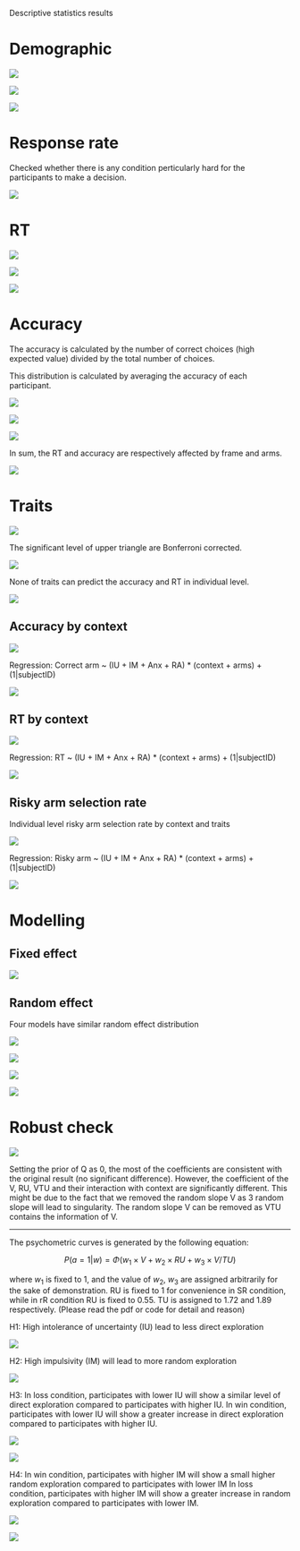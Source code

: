Descriptive statistics results

# Demographic

![](step2_descriptive_statistics/output/age_hist.png)

![](step2_descriptive_statistics/output/age_gender_rain.png)

![](step2_descriptive_statistics/output/gender_bar.png)

# Response rate

Checked whether there is any condition perticularly hard for the participants to make a decision.

![](step2_descriptive_statistics/output/response_rate_stack.png)

# RT

![](step2_descriptive_statistics/output/RT_hist.png)

![](step2_descriptive_statistics/output/rain_meanRT_context_arms.png)

![](step2_descriptive_statistics/output/RT_condition_interaction.png)

# Accuracy

The accuracy is calculated by the number of correct choices (high expected value) divided by the total number of choices.

This distribution is calculated by averaging the accuracy of each participant.

![](step2_descriptive_statistics/output/accuracy_hist.png)

![](step2_descriptive_statistics/output/accuracy_rain.png)

![](step2_descriptive_statistics/output/accuracy_condition_interaction.png)

In sum, the RT and accuracy are respectively affected by frame and arms.

![](step2_descriptive_statistics/output/RT_accuracy.png)

# Traits

![](step2_descriptive_statistics/output/trait_corr.png)

The significant level of upper triangle are Bonferroni corrected.

![](step2_descriptive_statistics/output/traits_pairs_plot.png)

None of traits can predict the accuracy and RT in individual level.

![](step2_descriptive_statistics/output/trait_accuracy_RT_plot.png)

## Accuracy by context

![](step2_descriptive_statistics/output/traits_acc_context.png)

Regression: Correct arm \~ (IU + IM + Anx + RA) \* (context + arms) + (1\|subjectID)

![](step2_descriptive_statistics/output/correct_trait_ffig.png)

## RT by context

![](step2_descriptive_statistics/output/traits_lgRT_context.png)

Regression: RT \~ (IU + IM + Anx + RA) \* (context + arms) + (1\|subjectID)

![](step2_descriptive_statistics/output/lgRT_trait_ffig.png)

## Risky arm selection rate

Individual level risky arm selection rate by context and traits

![](step2_descriptive_statistics/output/traits_risky_context.png)

Regression: Risky arm \~ (IU + IM + Anx + RA) \* (context + arms) + (1\|subjectID)

![](step2_descriptive_statistics/output/risky_glmm_fig.png)

# Modelling

## Fixed effect

![](step3_modelling/output/fixed_effects.png)

## Random effect

Four models have similar random effect distribution

![](step3_modelling/output/IU_random_effects.png)

![](step3_modelling/output/IM_random_effects.png)

![](step3_modelling/output/Anx_random_effects.png)

![](step3_modelling/output/RA_random_effects.png)

# Robust check

![](step4_rubost_check/check2_prior_Q_as_0/output/compare_coef.png)

Setting the prior of Q as 0, the most of the coefficients are consistent with the original result (no significant difference). However, the coefficient of the V, RU, VTU and their interaction with context are significantly different. This might be due to the fact that we removed the random slope V as 3 random slope will lead to singularity. The random slope V can be removed as VTU contains the information of V.

------------------------------------------------------------------------

The psychometric curves is generated by the following equation:

$$
P(a=1|w)=\Phi(w_1 \times V+ w_2 \times RU + w_3 \times V/TU)
$$

where $w_1$ is fixed to 1, and the value of $w_2$, $w_3$ are assigned arbitrarily for the sake of demonstration. RU is fixed to 1 for convenience in SR condition, while in rR condition RU is fixed to 0.55. TU is assigned to 1.72 and 1.89 respectively. (Please read the pdf or code for detail and reason)

H1: High intolerance of uncertainty (IU) lead to less direct exploration

![](fig/H1.png)

H2: High impulsivity (IM) will lead to more random exploration

![](fig/H2.png)

H3: In loss condition, participates with lower IU will show a similar level of direct exploration compared to participates with higher IU. In win condition, participates with lower IU will show a greater increase in direct exploration compared to participates with higher IU.

![](fig/H3.png)

![](fig/H3_w2.png)

H4: In win condition, participates with higher IM will show a small higher random exploration compared to participates with lower IM In loss condition, participates with higher IM will show a greater increase in random exploration compared to participates with lower IM.

![](fig/H4.png)

![](fig/H4_w3.png)
